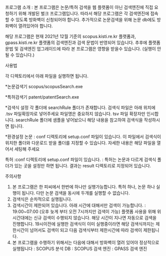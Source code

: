 프로그램 소개
: 본 프로그램은 논문/특허 검색을 웹 플랫폼이 아닌 검색엔진에 직접 요청하기 위해 개발된 벌크 프로그램입니다.
따라서 해당 프로그램은 각 검색엔진에 접속할 수 있도록 방화벽이 신청되어야 합니다.
추가적으로 논문검색을 위해 논문 db에도 방화벽이 열려있어야 합니다.

해당 프로그램은 현재 2021년 12월 기준의  scopus.kisti.re.kr 플랫폼과, gpass.kisti.re.kr 플랫폼의 
검색엔진과 검색 문법이 반영되어 있습니다.
추후에 플랫폼 문법 및 검색엔진 업그레이드에 따라 본 프로그램은 영향을 받을수 있습니다. (실행이 안될 수 있습니다.)


사용법

각 디렉토리에서 아래 파일을 실행하면 됩니다.

*논문검색기
scopus/scopusSearch.exe

*특허검색기
patent/patentSearch.exe 

*검색식 설정
각 폴더에 searchRule 폴더가 존재합니다. 
검색식 파일은 아래 위치에 .tsv 파일확장자로 넣어주세요
파일명은 중요하지 않습니다. tsv 파일 확장자만 인시합니다.
searchRule  폴더에 샘플을 넣어놨으니 해당 내용을 참고하여 검색식을 작성하시면 됩니다.

*환경설정
논문
	: conf 디렉토리에 setup.conf 파일이 있습니다.
	이 파일에서 검색식이 위치한 폴더와 다운로드 받을 폴더를 지정할 수 있습니다.
	자세한 내용은 해당 파일을 열어서 세팅해 주세요
	
특허
	:conf 디렉토리에 setup.conf 파일이 있습니다.
	: 특허는 논문과 다르게 검색식 폴더가 있는 곳을 설정만 하면 됩니다.
	결과는 result 디렉토리로 지정되어 있습니다.
	

주의사항
1. 본 프로그램은 한 피씨에서 한번에 하나만 실행가능합니다.
	특허 하나, 논문 하나 실행이 됩니다.
	다만 논문 검색을 동시에 두개를 실행할 수 없습니다.
2. 검색식은 순차적으로 실행됩니다.
3. 검색시간이 제한되어 있습니다. 아래 시간에 대해서만 검색이 가능합니다.
	: 19:00~07:00 (오후 늦게 부터 오전 7시까지만 검색이 가능)
	플랫폼 사용을 위해 위 시간대에는 신규 검색이 수행되지 않습니다. 해당 시간이 지나면 자동으로 검색을 진행합니다.
	19시이전에 실행한 검색식이 이미 실행중이라면 해당 검색식까지는 제한시간이 넘어서도 검색이 되고 다음 검색식부터 제한시간에 따라 검색이 제한됩니다.
4. 본 프로그램을 수행하기 위해서는 다음에 대해서 방화벽이 열려 있어야 정상적으로 실행됩니다
	: SCOPUS 분석 DB
	: SCOPUS 검색 엔진
	: GPASS 검색 엔진 